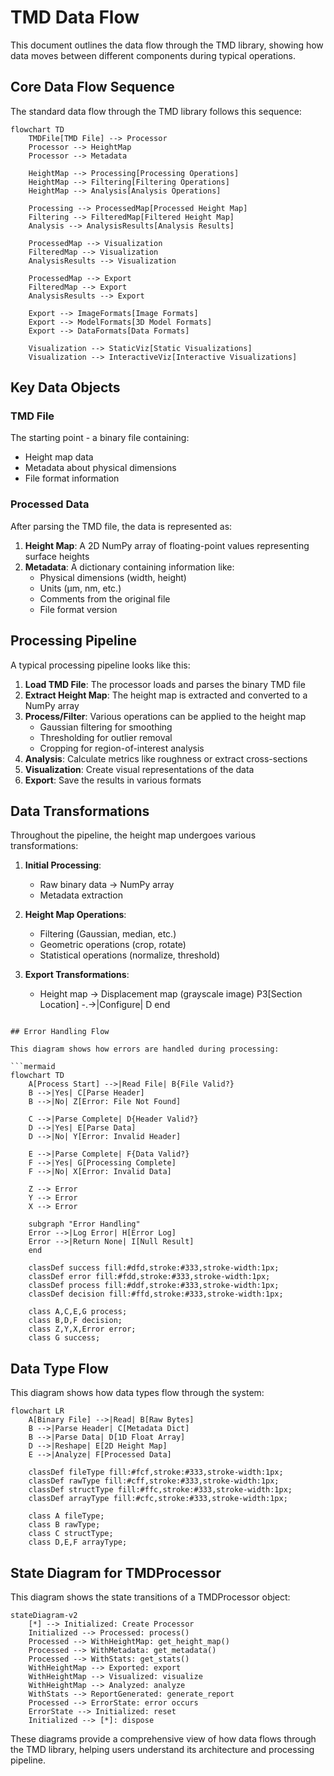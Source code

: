 # TMD Data Flow

This document outlines the data flow through the TMD library, showing how data moves between different components during typical operations.

## Core Data Flow Sequence

The standard data flow through the TMD library follows this sequence:

```mermaid
flowchart TD
    TMDFile[TMD File] --> Processor
    Processor --> HeightMap
    Processor --> Metadata

    HeightMap --> Processing[Processing Operations]
    HeightMap --> Filtering[Filtering Operations]
    HeightMap --> Analysis[Analysis Operations]

    Processing --> ProcessedMap[Processed Height Map]
    Filtering --> FilteredMap[Filtered Height Map]
    Analysis --> AnalysisResults[Analysis Results]

    ProcessedMap --> Visualization
    FilteredMap --> Visualization
    AnalysisResults --> Visualization

    ProcessedMap --> Export
    FilteredMap --> Export
    AnalysisResults --> Export

    Export --> ImageFormats[Image Formats]
    Export --> ModelFormats[3D Model Formats]
    Export --> DataFormats[Data Formats]

    Visualization --> StaticViz[Static Visualizations]
    Visualization --> InteractiveViz[Interactive Visualizations]
```

## Key Data Objects

### TMD File

The starting point - a binary file containing:

- Height map data
- Metadata about physical dimensions
- File format information

### Processed Data

After parsing the TMD file, the data is represented as:

1. **Height Map**: A 2D NumPy array of floating-point values representing surface heights
2. **Metadata**: A dictionary containing information like:
   - Physical dimensions (width, height)
   - Units (µm, nm, etc.)
   - Comments from the original file
   - File format version

## Processing Pipeline

A typical processing pipeline looks like this:

1. **Load TMD File**: The processor loads and parses the binary TMD file
2. **Extract Height Map**: The height map is extracted and converted to a NumPy array
3. **Process/Filter**: Various operations can be applied to the height map
   - Gaussian filtering for smoothing
   - Thresholding for outlier removal
   - Cropping for region-of-interest analysis
4. **Analysis**: Calculate metrics like roughness or extract cross-sections
5. **Visualization**: Create visual representations of the data
6. **Export**: Save the results in various formats

## Data Transformations

Throughout the pipeline, the height map undergoes various transformations:

1. **Initial Processing**:
   - Raw binary data → NumPy array
   - Metadata extraction

2. **Height Map Operations**:
   - Filtering (Gaussian, median, etc.)
   - Geometric operations (crop, rotate)
   - Statistical operations (normalize, threshold)

3. **Export Transformations**:
   - Height map → Displacement map (grayscale image)
    P3[Section Location] -.->|Configure| D
    end

```

## Error Handling Flow

This diagram shows how errors are handled during processing:

```mermaid
flowchart TD
    A[Process Start] -->|Read File| B{File Valid?}
    B -->|Yes| C[Parse Header]
    B -->|No| Z[Error: File Not Found]

    C -->|Parse Complete| D{Header Valid?}
    D -->|Yes| E[Parse Data]
    D -->|No| Y[Error: Invalid Header]

    E -->|Parse Complete| F{Data Valid?}
    F -->|Yes| G[Processing Complete]
    F -->|No| X[Error: Invalid Data]

    Z --> Error
    Y --> Error
    X --> Error

    subgraph "Error Handling"
    Error -->|Log Error| H[Error Log]
    Error -->|Return None| I[Null Result]
    end

    classDef success fill:#dfd,stroke:#333,stroke-width:1px;
    classDef error fill:#fdd,stroke:#333,stroke-width:1px;
    classDef process fill:#ddf,stroke:#333,stroke-width:1px;
    classDef decision fill:#ffd,stroke:#333,stroke-width:1px;

    class A,C,E,G process;
    class B,D,F decision;
    class Z,Y,X,Error error;
    class G success;
```

## Data Type Flow

This diagram shows how data types flow through the system:

```mermaid
flowchart LR
    A[Binary File] -->|Read| B[Raw Bytes]
    B -->|Parse Header| C[Metadata Dict]
    B -->|Parse Data| D[1D Float Array]
    D -->|Reshape| E[2D Height Map]
    E -->|Analyze| F[Processed Data]

    classDef fileType fill:#fcf,stroke:#333,stroke-width:1px;
    classDef rawType fill:#cff,stroke:#333,stroke-width:1px;
    classDef structType fill:#ffc,stroke:#333,stroke-width:1px;
    classDef arrayType fill:#cfc,stroke:#333,stroke-width:1px;

    class A fileType;
    class B rawType;
    class C structType;
    class D,E,F arrayType;
```

## State Diagram for TMDProcessor

This diagram shows the state transitions of a TMDProcessor object:

```mermaid
stateDiagram-v2
    [*] --> Initialized: Create Processor
    Initialized --> Processed: process()
    Processed --> WithHeightMap: get_height_map()
    Processed --> WithMetadata: get_metadata()
    Processed --> WithStats: get_stats()
    WithHeightMap --> Exported: export
    WithHeightMap --> Visualized: visualize
    WithHeightMap --> Analyzed: analyze
    WithStats --> ReportGenerated: generate_report
    Processed --> ErrorState: error occurs
    ErrorState --> Initialized: reset
    Initialized --> [*]: dispose
```

These diagrams provide a comprehensive view of how data flows through the TMD library, helping users understand its architecture and processing pipeline.
